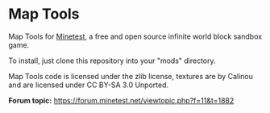 Map Tools
=========

Map Tools for [Minetest](http://minetest.net), a free and open source infinite
world block sandbox game.

To install, just clone this repository into your "mods" directory.

Map Tools code is licensed under the zlib license, textures are by Calinou and are licensed under CC BY-SA 3.0 Unported.

**Forum topic:** <https://forum.minetest.net/viewtopic.php?f=11&t=1882>
